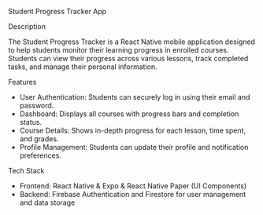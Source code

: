 Student Progress Tracker App

Description

The Student Progress Tracker is a React Native mobile application designed to help students monitor their learning progress in enrolled courses. Students can view their progress across various lessons, track completed tasks, and manage their personal information.

Features

- User Authentication: Students can securely log in using their email and password.
- Dashboard: Displays all courses with progress bars and completion status.
- Course Details: Shows in-depth progress for each lesson, time spent, and grades.
- Profile Management: Students can update their profile and notification preferences.

Tech Stack

- Frontend: React Native & Expo & React Native Paper (UI Components)
- Backend: Firebase Authentication and Firestore for user management and data storage
